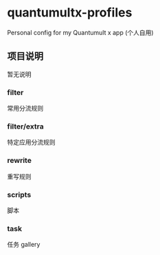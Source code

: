 # quantumultx-profiles

Personal config for my Quantumult x app
(个人自用)

## 项目说明

暂无说明

### filter

常用分流规则

### filter/extra

特定应用分流规则

### rewrite

重写规则

### scripts

脚本

### task

任务 gallery
